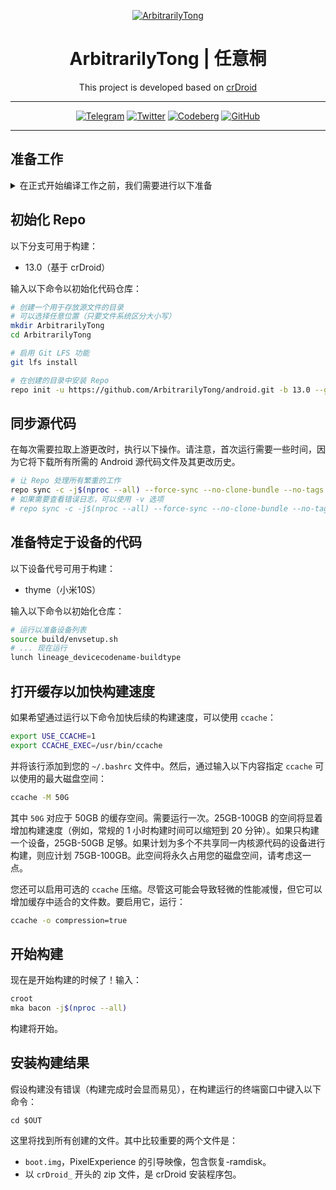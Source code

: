 <!-- The badge template is from https://ileriayo.github.io/markdown-badges/ -->
<div align = center>

[![ArbitrarilyTong](https://github.com/ArbitrarilyTong/.github/raw/main/github_banner_2.png)][website]

<h1>ArbitrarilyTong | 任意桐</h1>

This project is developed based on [crDroid][crd]

---

[![Telegram](https://img.shields.io/badge/Telegram-2CA5E0?style=for-the-badge&logo=telegram&logoColor=white)][telegram]
[![Twitter](https://img.shields.io/badge/Twitter-%231DA1F2.svg?style=for-the-badge&logo=Twitter&logoColor=white)][twitter]
[![Codeberg](https://img.shields.io/badge/Codeberg-2185D0?style=for-the-badge&logo=Codeberg&logoColor=white)][codeberg]
[![GitHub](https://img.shields.io/badge/Devices-%23121011.svg?style=for-the-badge&logo=github&logoColor=white)][devices]

---
</div>

## 准备工作

<details>
<summary>在正式开始编译工作之前，我们需要进行以下准备</summary>

### 1. 安装依赖项

为了构建 crDroid，需要安装一些软件包。

对于 `Ubuntu`：

```sh
sudo apt install bc bison build-essential ccache curl flex g++-multilib gcc-multilib git git-lfs gnupg gperf imagemagick lib32ncurses5-dev lib32readline-dev lib32z1-dev liblz4-tool libncurses5 libncurses5-dev libsdl1.2-dev libssl-dev libwxgtk3.0-gtk3-dev libxml2 libxml2-utils lzop pngcrush rsync schedtool squashfs-tools xsltproc zip zlib1g-dev
```

对于 `ArchLinux`：

```sh
yay -S aosp-devel lineageos-devel
```

对于其他发行版，请自行查找相关软件包。

### 2. 获取 Repo

[Repo](http://source.android.com/source/developing.html) 是由 Google 提供的一个工具，可以简化在 Android 源代码环境中使用 [Git](http://git-scm.com/book) 的过程。

在所有发行版中，可以通过以下命令行获取 `repo`：

```bash
# 创建一个存放 Repo 的目录，并将其添加到路径中
mkdir ~/bin
PATH=~/bin:$PATH

# 下载 Repo
curl https://storage.googleapis.com/git-repo-downloads/repo > ~/bin/repo

# 给 Repo 添加可执行权限
chmod a+x ~/bin/repo
```

对于 `ArchLinux`，您也可以通过 `yay` 安装：

```sh
yay -S repo
```
</details>



## 初始化 Repo

以下分支可用于构建：

- 13.0（基于 crDroid）

输入以下命令以初始化代码仓库：

```bash
# 创建一个用于存放源文件的目录
# 可以选择任意位置（只要文件系统区分大小写）
mkdir ArbitrarilyTong
cd ArbitrarilyTong

# 启用 Git LFS 功能
git lfs install

# 在创建的目录中安装 Repo
repo init -u https://github.com/ArbitrarilyTong/android.git -b 13.0 --git-lfs
```

## 同步源代码

在每次需要拉取上游更改时，执行以下操作。请注意，首次运行需要一些时间，因为它将下载所有所需的 Android 源代码文件及其更改历史。

```bash
# 让 Repo 处理所有繁重的工作
repo sync -c -j$(nproc --all) --force-sync --no-clone-bundle --no-tags
# 如果需要查看错误日志，可以使用 -v 选项
# repo sync -c -j$(nproc --all) --force-sync --no-clone-bundle --no-tags -v
```

## 准备特定于设备的代码

以下设备代号可用于构建：

- thyme（小米10S）

输入以下命令以初始化仓库：

```bash
# 运行以准备设备列表
source build/envsetup.sh
# ... 现在运行
lunch lineage_devicecodename-buildtype
```

## 打开缓存以加快构建速度

如果希望通过运行以下命令加快后续的构建速度，可以使用 `ccache`：

```sh
export USE_CCACHE=1
export CCACHE_EXEC=/usr/bin/ccache
```

并将该行添加到您的 `~/.bashrc` 文件中。然后，通过输入以下内容指定 `ccache` 可以使用的最大磁盘空间：

```sh
ccache -M 50G
```

其中 `50G` 对应于 50GB 的缓存空间。需要运行一次。25GB-100GB 的空间将显着增加构建速度（例如，常规的 1 小时构建时间可以缩短到 20 分钟）。如果只构建一个设备，25GB-50GB 足够。如果计划为多个不共享同一内核源代码的设备进行构建，则应计划 75GB-100GB。此空间将永久占用您的磁盘空间，请考虑这一点。

您还可以启用可选的 `ccache` 压缩。尽管这可能会导致轻微的性能减慢，但它可以增加缓存中适合的文件数。要启用它，运行：

```sh
ccache -o compression=true
```

## 开始构建

现在是开始构建的时候了！输入：

```sh
croot
mka bacon -j$(nproc --all)
```

构建将开始。

## 安装构建结果

假设构建没有错误（构建完成时会显而易见），在构建运行的终端窗口中键入以下命令：

```SH
cd $OUT
```

这里将找到所有创建的文件。其中比较重要的两个文件是：

- `boot.img`，PixelExperience 的引导映像，包含恢复-ramdisk。
- 以 `crDroid_` 开头的 zip 文件，是 crDroid 安装程序包。

<!-- reference infos -->
[crd]: https://github.com/crdroidandroid
<!-- project infos -->
[website]: https://arbitrarilytong.win
[telegram]: https://t.me/ArbitrarilyTong
[twitter]: https://twitter.com/Ninni_kiri_jp
[codeberg]: https://codeberg.org/ArbitrarilyTong
[devices]: https://github.com/ArbitrarilyTong-Devices
[manifest]: https://github.com/ArbitrarilyTong/android
